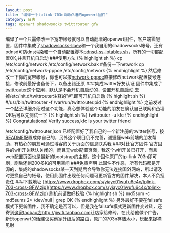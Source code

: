 ```yaml
---
layout: post
title: "编译一个tplink-703n自动凸墙的openwrt固件"
category: 日志
tags: openwrt shadowsocks twittrouter gfw
---
```

编译了一个只需修改一下宽带帐号就可以自动翻墙的openwrt固件，客户端零配置，固件中集成了[shadowsocks-libev](https://github.com/madeye/shadowsocks-libev)和一个我自用的shadowsocks帐号，还有pdnsd可防dns污染和一个自动配置脚本[pdnsd-ss-iptables.sh](https://github.com/scola/twittrouter/blob/master/config/pdnsd-ss-iptables.sh)，所有的一切都配置OK,并且开机自启动
###使用方法
{% highlight sh %}
cp /etc/config/network /etc/config/network.bak    #备份一下network
cp /etc/config/network-pppoe /etc/config/network
{% endhighlight %}
然后修改一下你的宽带帐号，你也可以按[network-pppoe](https://github.com/scola/twittrouter/blob/master/config/network-pppoe)直接修改network配置拨号连接，修改前最好也备份下，以备出错还原
###集成twitter好友认证
固件中集成了[twittrouter](https://github.com/scola/twittrouter)这个应用，默认是不会开机自启动的，设置开机自启动,去掉/etc/init.d/twittrouter注释的"#",即可开机自启动
{% highlight sh %}
#/usr/bin/twittrouter -f /var/run/twittrouter.pid 
{% endhighlight %}
之前发过一个[帖子](https://www.v2ex.com/t/104237#reply18)详细介绍过这个功能，真心想体验这个功能的朋友在确认自己联网和凸墙OK后可以先测试一下
{% highlight sh %}
twittrouter -u kfc
{% endhighlight %}
Congratulations! Verify success,kfc is your twitter friend  

/etc/config/twittrouter.json 已经配置好了我自己的一个新注册的twitter帐号，按[README](https://github.com/scola/twittrouter/blob/master/README.md)配置成你自己的，另外这个项目仍不完善，诚邀懂web前端的朋友帮助，有热心的朋友可通过博客的关于页面的信息联系我
###对比官方固件
官方固件的wifi开关默认关闭的，而且无web配置页面，我这个wifi开关已打开，而且web配置页面也是最新的bootstrap的主题，这个固件原厂的tp-link 703n即可刷，刷后还剩200多K的可用空间
###免责声明
此固件不作恶，所有代码都是开源的，集成的shadowsocks某一天到期后会导致你无法连接国外网站，所以请及时更换自己的帐号，使用此固件出现任何问题可更新官方的固件解决，本人不负担责任
###下载地址
[https://www.dropbox.com/s/yiayc01wufu6c4x/tplink-703-cross-GFW.zip](https://www.dropbox.com/s/yiayc01wufu6c4x/tplink-703-cross-GFW.zip)
刷机前请做好校验
{% highlight sh %}
md5sum -c md5sums 2> /dev/null | grep OK
{% endhighlight %}
另外最好不要在failsafe模式下更新固件，我不确定是否可以，但是我在failsafe模式更新固件变过砖，还寄到[这家taobao店http://jjwifi.taobao.com](http://jjwifi.taobao.com/)让店家给修砖，在此给他做个广告，新玩openwrt的话建议买他家升级后的路由，原厂的703n存储太小，玩起来捉襟见肘
